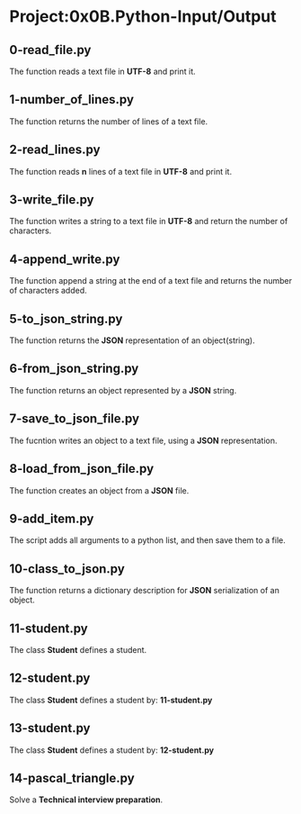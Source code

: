 # Project:0x0B.Python-Input/Output

## 0-read_file.py

The function reads a text file in **UTF-8** and print it.

## 1-number_of_lines.py

The function returns the number of lines of a text file.

## 2-read_lines.py

The function reads **n** lines of a text file in **UTF-8** and print it.

## 3-write_file.py

The function writes a string to a text file in **UTF-8** and return the number of characters.

## 4-append_write.py

The function append a string at the end of a text file and returns the number of characters added.

## 5-to_json_string.py

The function returns the **JSON** representation of an object(string).

## 6-from_json_string.py

The function returns an object represented by a **JSON** string.

## 7-save_to_json_file.py

The fucntion writes an object to a text file, using a **JSON** representation.

## 8-load_from_json_file.py

The function creates an object from a **JSON** file.

## 9-add_item.py

The script adds all arguments to a python list, and then save them to a file.

## 10-class_to_json.py

The function returns a dictionary description for **JSON** serialization of an object.

## 11-student.py

The class **Student** defines a student.

## 12-student.py

The class **Student** defines a student by: **11-student.py**

## 13-student.py

The class **Student** defines a student by: **12-student.py**

## 14-pascal_triangle.py

Solve a **Technical interview preparation**.